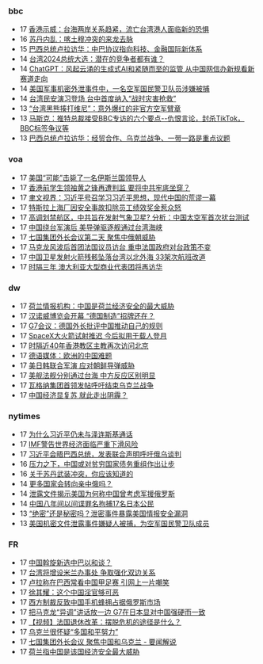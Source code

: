 <!-- BLOG-POST-LIST:START -->
<!-- BLOG-POST-LIST:END -->

### bbc
<!-- bbc:START -->
-  17 [香港示威：台海两岸关系趋紧，流亡台湾港人面临新的恐惧](https://www.bbc.com/zhongwen/simp/chinese-news-65296005?at_medium=RSS&at_campaign=KARANGA)
-  16 [苏丹内乱：喀土穆冲突的来龙去脉](https://www.bbc.com/zhongwen/simp/world-65291811?at_medium=RSS&at_campaign=KARANGA)
-  15 [巴西总统卢拉访华：中巴协议指向科技、金融国际新体系](https://www.bbc.com/zhongwen/simp/world-65286148?at_medium=RSS&at_campaign=KARANGA)
-  14 [台湾2024总统大选：潜在的竞争者都有谁？](https://www.bbc.com/zhongwen/simp/chinese-news-65277246?at_medium=RSS&at_campaign=KARANGA)
-  14 [ChatGPT：风起云涌的生成式AI和紧随而至的监管 从中国网信办新规看新赛道走向](https://www.bbc.com/zhongwen/simp/chinese-news-65274804?at_medium=RSS&at_campaign=KARANGA)
-  14 [美国军事机密外泄事件中，一名空军国民警卫队员涉嫌被捕](https://www.bbc.com/zhongwen/simp/world-65272573?at_medium=RSS&at_campaign=KARANGA)
-  14 [台湾民安演习登场 台中首度纳入“战时灾害抢救”](https://www.bbc.com/zhongwen/simp/chinese-news-65273165?at_medium=RSS&at_campaign=KARANGA)
-  13 [“台湾黑熊揍打维尼”：意外爆红的非官方空军臂章](https://www.bbc.com/zhongwen/simp/chinese-news-65265089?at_medium=RSS&at_campaign=KARANGA)
-  13 [马斯克：推特总裁接受BBC专访的六个要点--仇恨言论，封杀TikTok，BBC标签争议等](https://www.bbc.com/zhongwen/simp/world-65259764?at_medium=RSS&at_campaign=KARANGA)
-  13 [巴西总统卢拉访华：经贸合作、乌克兰战争、一带一路是重点议题](https://www.bbc.com/zhongwen/simp/world-65248165?at_medium=RSS&at_campaign=KARANGA)<!-- bbc:END -->

### voa
<!-- voa:START -->
-  17 [美国“可能”击毙了一名伊斯兰国领导人](https://www.voachinese.com/a/us-likely-kills-senior-islamic-state-leader-20230417/7053531.html)
-  17 [香港前学生领袖黄之锋再遭判监 要将中共牢底坐穿？](https://www.voachinese.com/a/hong-kong-activist-wong-jailed-for-3-months-over-information-breach-20230417/7053501.html)
-  17 [聿文视界：习近平号召学习习近平思想，现代中国的荒谬一幕](https://www.voachinese.com/a/deng-yuwen-on-xi-thoughts-studying-20230417/7053702.html)
-  17 [特斯拉上海厂因安全事故扣除员工绩效奖金惹众怒](https://www.voachinese.com/a/angry-tesla-shanghai-workers-vent-to-elon-musk-over-bonus-cuts-20230417/7053529.html)
-  17 [高调划禁航区，中共旨在发射气象卫星? 分析：中国太空军首次扰台测试](https://www.voachinese.com/a/china-launched-satellite-rocket-in-waters-north-of-taiwan-20230416/7052872.html)
-  17 [中国绕台军演后 美导弹驱逐舰通过台湾海峡](https://www.voachinese.com/a/us-warship-transits-taiwan-strait-in-sensitive-time-20230417/7053449.html)
-  17 [七国集团外长会议第二天 聚焦中俄朝威胁](https://www.voachinese.com/a/g7-2nd-day-meeting-focus-on-china-russia-north-korea-threats-20230417/7053408.html)
-  17 [马克龙风波后首团法国议员访台 重申法国政府对台政策不变](https://www.voachinese.com/a/first-french-delegation-arrives-in-taiwan-after-macron-remarks-20230417/7053402.html)
-  17 [中国卫星发射火箭残骸坠落台湾以北外海 33架次航班改道](https://www.voachinese.com/a/china-satellite-launch-affects-taiwan-20230417/7053361.html)
-  17 [时隔三年 澳大利亚大型商业代表团将再访华](https://www.voachinese.com/a/australia-major-business-delegation-to-china-after-3-years-20230417/7053358.html)<!-- voa:END -->

### dw
<!-- dw:START -->
-  17 [荷兰情报机构：中国是荷兰经济安全的最大威胁](https://www.dw.com/zh/荷兰情报机构：中国是荷兰经济安全的最大威胁/a-65349823?maca=chi-rss-chi-all-1127-xml-atom)
-  17 [汉诺威博览会开幕 “德国制造”招牌还在？](https://www.dw.com/zh/汉诺威博览会开幕-德国制造-招牌还在？/a-65350128?maca=chi-rss-chi-all-1127-xml-atom)
-  17 [G7会议：德国外长批评中国推动自己的规则](https://www.dw.com/zh/g7会议：德国外长批评中国推动自己的规则/a-65350115?maca=chi-rss-chi-all-1127-xml-atom)
-  17 [SpaceX大火箭试射推迟 今后拟用于载人登月](https://www.dw.com/zh/spacex大火箭试射推迟-今后拟用于载人登月/a-65349831?maca=chi-rss-chi-all-1127-xml-atom)
-  17 [时隔近40年香港教区主教再次访问北京](https://www.dw.com/zh/时隔近40年香港教区主教再次访问北京/a-64933021?maca=chi-rss-chi-all-1127-xml-atom)
-  17 [德语媒体：欧洲的中国难题](https://www.dw.com/zh/德语媒体：欧洲的中国难题/a-65347995?maca=chi-rss-chi-all-1127-xml-atom)
-  17 [美日韩联合军演 应对朝鲜导弹威胁](https://www.dw.com/zh/美日韩联合军演-应对朝鲜导弹威胁/a-65347335?maca=chi-rss-chi-all-1127-xml-atom)
-  17 [美舰法舰分别通过台海 中方反应区别明显](https://www.dw.com/zh/美舰法舰分别通过台海-中方反应区别明显/a-65346495?maca=chi-rss-chi-all-1127-xml-atom)
-  17 [瓦格纳集团首领发帖呼吁结束乌克兰战争](https://www.dw.com/zh/瓦格纳集团首领发帖呼吁结束乌克兰战争/a-65346519?maca=chi-rss-chi-all-1127-xml-atom)
-  17 [中国经济显复苏 就此走出阴霾？](https://www.dw.com/zh/中国经济显复苏-就此走出阴霾？/a-65346516?maca=chi-rss-chi-all-1127-xml-atom)<!-- dw:END -->

### nytimes
<!-- nytimes:START -->
-  17 [为什么习近平仍未与泽连斯基通话](https://cn.nytimes.com/world/20230417/why-chinas-leader-hasnt-called-the-president-of-ukraine/?utm_source=RSS)
-  17 [IMF警告世界经济面临严重下滑风险](https://cn.nytimes.com/business/20230412/imf-world-economic-outlook/?utm_source=RSS)
-  17 [习近平会晤巴西总统，发表联合声明呼吁俄乌谈判](https://cn.nytimes.com/world/20230417/brazil-china-russia-ukraine/?utm_source=RSS)
-  16 [压力之下，中国或对贫穷国家债务重组作出让步](https://cn.nytimes.com/business/20230417/china-debt-relief/?utm_source=RSS)
-  16 [关于苏丹武装冲突，你应该知道的](https://cn.nytimes.com/world/20230417/sudan-khartoum-military/?utm_source=RSS)
-  14 [更多国家会转向亲中俄吗？](https://cn.nytimes.com/opinion/20230414/biden-foreign-policy-china-russia/?utm_source=RSS)
-  14 [泄露文件揭示美国为何称中国曾考虑军援俄罗斯](https://cn.nytimes.com/world/20230414/new-leaked-documents-offer-a-clue-about-us-warnings-that-china-was-considering-giving-russia-military-aid/?utm_source=RSS)
-  14 [中国八年间以间谍罪名拘捕17名日本公民](https://cn.nytimes.com/asia-pacific/20230414/china-japan-spying-espionage/?utm_source=RSS)
-  13 [“绝密”还是秘密吗？泄密事件暴露美国情报安全漏洞](https://cn.nytimes.com/usa/20230414/documents-leak-security-clearance/?utm_source=RSS)
-  13 [美国机密文件泄露事件嫌疑人被捕，为空军国民警卫队成员](https://cn.nytimes.com/usa/20230414/documents-leak-leaker-identity/?utm_source=RSS)<!-- nytimes:END -->

### FR
<!-- FR:START -->
-  17 [中国斡旋新选中巴以和谈？](https://www.rfi.fr/cn/%E4%B8%AD%E5%9B%BD/20230417-%E4%B8%AD%E5%9B%BD%E6%96%A1%E6%97%8B%E6%96%B0%E9%80%89%E4%B8%AD%E5%B7%B4%E4%BB%A5%E5%92%8C%E8%B0%88)
-  17 [台湾将增设米兰办事处 争取强化双边关系](https://www.rfi.fr/cn/%E6%B8%AF%E6%BE%B3%E5%8F%B0/20230417-%E5%8F%B0%E6%B9%BE%E5%B0%86%E5%A2%9E%E8%AE%BE%E7%B1%B3%E5%85%B0%E5%8A%9E%E4%BA%8B%E5%A4%84-%E4%BA%89%E5%8F%96%E5%BC%BA%E5%8C%96%E5%8F%8C%E8%BE%B9%E5%85%B3%E7%B3%BB)
-  17 [卢拉称在巴西常看中国甲足赛 引网上一片嘲笑](https://www.rfi.fr/cn/%E4%B8%AD%E5%9B%BD/20230417-%E5%8D%A2%E6%8B%89%E7%A7%B0%E5%9C%A8%E5%B7%B4%E8%A5%BF%E5%B8%B8%E7%9C%8B%E4%B8%AD%E5%9B%BD%E7%94%B2%E8%B6%B3%E8%B5%9B-%E5%BC%95%E7%BD%91%E4%B8%8A%E4%B8%80%E7%89%87%E5%98%B2%E7%AC%91)
-  17 [徐其耀：这个中国淫官够可恶](https://www.rfi.fr/cn/%E4%B8%AD%E5%9B%BD/20230417-%E5%BE%90%E5%85%B6%E8%80%80-%E8%BF%99%E4%B8%AA%E4%B8%AD%E5%9B%BD%E6%B7%AB%E5%AE%98%E5%A4%9F%E5%8F%AF%E6%81%B6)
-  17 [西方制裁反致中国手机蜂拥占据俄罗斯市场](https://www.rfi.fr/cn/%E4%B8%AD%E5%9B%BD/20230417-%E8%A5%BF%E6%96%B9%E5%88%B6%E8%A3%81%E5%8F%8D%E8%87%B4%E4%B8%AD%E5%9B%BD%E6%89%8B%E6%9C%BA%E8%9C%82%E6%8B%A5%E5%8D%A0%E6%8D%AE%E4%BF%84%E7%BD%97%E6%96%AF%E5%B8%82%E5%9C%BA)
-  17 [把马克龙“异调”讲话放一边 G7在日本显对中国强硬而一致](https://www.rfi.fr/cn/%E4%B8%AD%E5%9B%BD/20230417-%E6%8A%8A%E9%A9%AC%E5%85%8B%E9%BE%99-%E5%BC%82%E8%B0%83-%E8%AE%B2%E8%AF%9D%E6%94%BE%E4%B8%80%E8%BE%B9-g7%E5%9C%A8%E6%97%A5%E6%9C%AC%E6%98%BE%E5%AF%B9%E4%B8%AD%E5%9B%BD%E5%BC%BA%E7%A1%AC%E8%80%8C%E4%B8%80%E8%87%B4)
-  17 [【视频】法国退休改革：摆脱危机的途径是什么？](https://www.rfi.fr/cn/%E6%B3%95%E5%9B%BD/20230417-%E8%A7%86%E9%A2%91-%E6%B3%95%E5%9B%BD%E9%80%80%E4%BC%91%E6%94%B9%E9%9D%A9-%E6%91%86%E8%84%B1%E5%8D%B1%E6%9C%BA%E7%9A%84%E9%80%94%E5%BE%84%E6%98%AF%E4%BB%80%E4%B9%88)
-  17 [乌克兰很怀疑“多国和平努力”](https://www.rfi.fr/cn/%E6%AC%A7%E6%B4%B2/20230417-%E4%B9%8C%E5%85%8B%E5%85%B0%E5%BE%88%E6%80%80%E7%96%91-%E5%A4%9A%E5%9B%BD%E5%92%8C%E5%B9%B3%E5%8A%AA%E5%8A%9B)
-  17 [七国集团外长会议 聚焦中国和乌克兰 - 要闻解说](https://www.rfi.fr/cn/%E4%B8%93%E6%A0%8F%E6%A3%80%E7%B4%A2/%E8%A6%81%E9%97%BB%E8%A7%A3%E8%AF%B4/20230417-%E4%B8%83%E5%9B%BD%E9%9B%86%E5%9B%A2%E5%A4%96%E9%95%BF%E4%BC%9A%E8%AE%AE-%E8%81%9A%E7%84%A6%E4%B8%AD%E5%9B%BD%E5%92%8C%E4%B9%8C%E5%85%8B%E5%85%B0)
-  17 [荷兰指中国是该国经济安全最大威胁](https://www.rfi.fr/cn/%E4%B8%AD%E5%9B%BD/20230417-%E8%8D%B7%E5%85%B0%E6%8C%87%E4%B8%AD%E5%9B%BD%E6%98%AF%E8%AF%A5%E5%9B%BD%E7%BB%8F%E6%B5%8E%E5%AE%89%E5%85%A8%E6%9C%80%E5%A4%A7%E5%A8%81%E8%83%81)<!-- FR:END -->